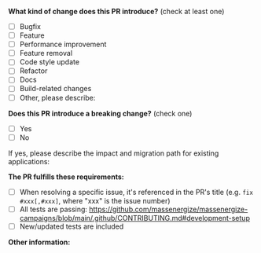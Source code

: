 <!--
Please make sure to read the Pull Request Guidelines:
https://github.com/massenergize/massenergize-campaigns/main/.github/CONTRIBUTING.md#pull-request-guidelines
-->

<!-- PULL REQUEST TEMPLATE -->
<!-- (Update "[ ]" to "[x]" to check a box) -->

**What kind of change does this PR introduce?** (check at least one)

- [ ] Bugfix
- [ ] Feature
- [ ] Performance improvement
- [ ] Feature removal
- [ ] Code style update
- [ ] Refactor
- [ ] Docs
- [ ] Build-related changes
- [ ] Other, please describe:

**Does this PR introduce a breaking change?** (check one)

- [ ] Yes
- [ ] No

If yes, please describe the impact and migration path for existing applications:

**The PR fulfills these requirements:**

<!-- - [ ] It's submitted to the `dev` branch or to a feature branch, _not_ the `main` branch -->
- [ ] When resolving a specific issue, it's referenced in the PR's title (e.g. `fix #xxx[,#xxx]`, where "xxx" is the
  issue number)
- [ ] All tests are
  passing: https://github.com/massenergize/massenergize-campaigns/blob/main/.github/CONTRIBUTING.md#development-setup
- [ ] New/updated tests are included

**Other information:**
